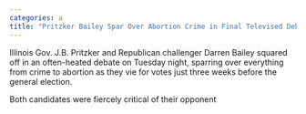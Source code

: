 ```yaml
---
categories: a
title: "Pritzker Bailey Spar Over Abortion Crime in Final Televised Debate"
---
```


Illinois Gov. J.B. Pritzker and Republican challenger Darren Bailey squared off in an often-heated debate on Tuesday night, sparring over everything from crime to abortion as they vie for votes just three weeks before the general election.



Both candidates were fiercely critical of their opponent